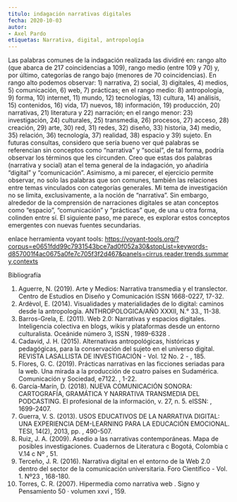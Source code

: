 ```yaml
---
titulo: indagación narrativas digitales 
fecha: 2020-10-03
autor:
- Axel Pardo 
etiquetas: Narrativa, digital, antropología
---
```

Las palabras comunes de la indagación realizada las dividiré en: rango alto (que abarca de 217 coincidencias a 109), rango medio (entre 109 y 70) y, por último, categorías de rango bajo (menores de 70 coincidencias). En rango alto podemos observar: 1) narrativa, 2) social, 3) digitales, 4) medios, 5) comunicación, 6) web, 7) prácticas; en el rango medio: 8) antropología, 9) forma, 10) internet, 11) mundo, 12) tecnologías, 13) cultura, 14) análisis, 15) contenidos, 16) vida, 17) nuevos, 18) información, 19) producción, 20) narrativas, 21) literatura y 22) narración; en el rango menor: 23) investigación, 24) culturales, 25) transmedia, 26) procesos, 27) acceso, 28) creación, 29) arte, 30) red, 31) redes, 32) diseño, 33) historia, 34) medio, 35) relación, 36) tecnología, 37) realidad, 38) espacio y 39) sujeto.  En futuras consultas, considero que sería bueno ver qué palabras se referencian sin conceptos como “narrativa” y “social”, de tal forma, podría observar los términos que les circunden. Creo que estas dos palabras (narrativa y social) atan el tema general de la indagación, yo añadiría “digital” y “comunicación”. Asimismo, a mi parecer, el ejercicio permite observar, no solo las palabras que son comunes, también las relaciones entre temas vinculados con categorías generales. Mi tema de investigación no se limita, exclusivamente, a la noción de “narrativa”. Sin embargo, alrededor de la comprensión de narraciones digitales se atan conceptos como “espacio”, “comunicación” y “prácticas” que, de una u otra forma, colinden entre sí. El siguiente paso, me parece, es explorar estos conceptos emergentes con nuevas fuentes secundarias.  

enlace herramienta voyant tools: https://voyant-tools.org/?corpus=e0651fdd99c7931543bce7ad0f052a30&stopList=keywords-d857001f4ac0675a0fe7c705f3f2d467&panels=cirrus,reader,trends,summary,contexts

Bibliografía
01.	Aguerre, N. (2019). Arte y Medios: Narrativa transmedia y el translector. Centro de Estudios en Diseño y Comunicación ISSN 1668-0227, 17-32.
02.	Ardèvol, E. (2014). Visualidades y materialidades de lo digital: caminos desde la antropología. ANTHROPOLOGICA/AÑO XXXII, N.° 33., 11-38.
03.	Barros-Grela, E. (2011). Web 2.0: Narrativas y espacios digitales. Inteligencia colectiva en blogs, wikis y plataformas desde un entorno culturalista. Oceánide número 3, ISSN , 1989-6328 .
04.	Cadavid, J. H. (2015). Alternativas antropológicas, históricas y pedagógicas, para la conservación del sujeto en el universo digital. REVISTA LASALLISTA DE INVESTIGACIÓN - Vol. 12 No. 2 - , 185.
05.	Flores, G. C. (2019). Prácticas narrativas en las ficciones seriadas para la web. Una mirada a la producción de cuatro países en Sudamérica. Comunicación y Sociedad, e7122. , 1-22.
06.	García-Marín, D. (2018). NUEVA COMUNICACIÓN SONORA: CARTOGRAFÍA, GRAMÁTICA Y NARRATIVA TRANSMEDIA DEL PODCASTING. El profesional de la información, v. 27, n. 5. eISSN: , 1699-2407.
07.	Guerra, V. S. (2013). USOS EDUCATIVOS DE LA NARRATIVA DIGITAL: UNA EXPERIENCIA DEM-LEARNING PARA LA EDUCACIÓN EMOCIONAL. TESI, 14(2), 2013, pp. , 490-507.
08.	Ruiz, J. A. (2009). Asedio a las narrativas contemporáneas. Mapa de posibles investigaciones. Cuadernos de Literatura c Bogotá, Colombia c V.14 c Nº , 51.
09.	Terceño, J. R. (2016). Narrativa digital en el entorno de la Web 2.0 dentro del sector de la comunicación universitaria. Foro Científico - Vol. 1. Nº23 , 168-180.
010.	Torres, C. R. (2007). Hipermedia como narrativa web . Signo y Pensamiento 50 · volumen xxvi , 159.

